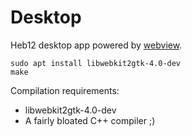 # Desktop
Heb12 desktop app powered by [webview](https://github.com/webview/).

```
sudo apt install libwebkit2gtk-4.0-dev
make
```

Compilation requirements:  
- libwebkit2gtk-4.0-dev  
- A fairly bloated C++ compiler ;)  
